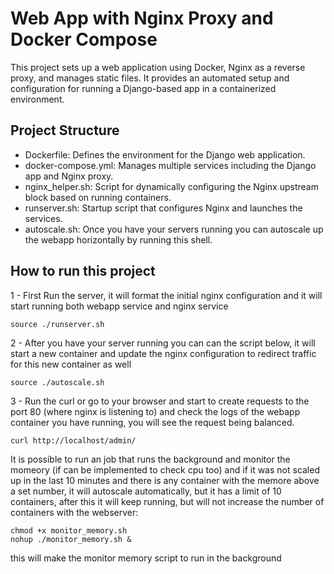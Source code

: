 # Web App with Nginx Proxy and Docker Compose
This project sets up a web application using Docker, Nginx as a reverse proxy, and manages static files. It provides an automated setup and configuration for running a Django-based app in a containerized environment.

## Project Structure
- Dockerfile: Defines the environment for the Django web application.
- docker-compose.yml: Manages multiple services including the Django app and Nginx proxy.
- nginx_helper.sh: Script for dynamically configuring the Nginx upstream block based on running containers.
- runserver.sh: Startup script that configures Nginx and launches the services.
- autoscale.sh: Once you have your servers running you can autoscale up the webapp horizontally by running this shell.

## How to run this project
1 - First Run the server, it will format the initial nginx configuration and it will start running both webapp service and nginx service
 ```
source ./runserver.sh
```
2 - After you have your server running you can can the script below, it will start a new container and update the nginx configuration to redirect traffic for this new container as well
```
source ./autoscale.sh
```
3 - Run the curl or go to your browser and start to create requests to the port 80 (where nginx is listening to) and check the logs of the webapp container you have running, you will see the request being balanced.
```
curl http://localhost/admin/
```

It is possible to run an job that runs the background and monitor the momeory (if can be implemented to check cpu too) and if it was not scaled up in the last 10 minutes and there is any container with the memore above a set number, it will autoscale automatically, but it has a limit of 10 containers, after this it will keep running, but will not increase the number of containers with the webserver:
```
chmod +x monitor_memory.sh
nohup ./monitor_memory.sh & 
```
this will make the monitor memory script to run in the background

